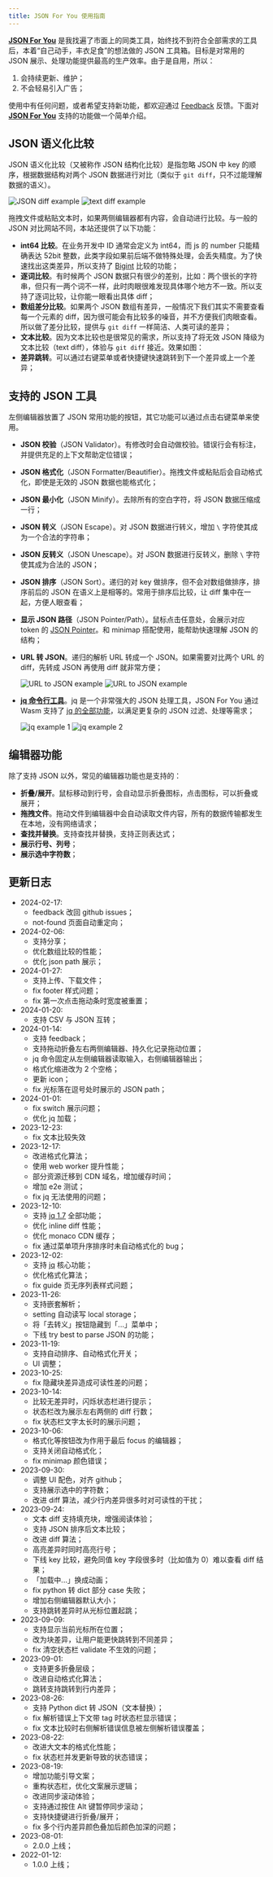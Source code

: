 ```yaml
---
title: JSON For You 使用指南
---
```


**[JSON For You](https://json4u.com)** 是我找遍了市面上的同类工具，始终找不到符合全部需求的工具后，本着“自己动手，丰衣足食”的想法做的
JSON 工具箱。目标是对常用的 JSON 展示、处理功能提供最高的生产效率。由于是自用，所以：

1. 会持续更新、维护；
2. 不会轻易引入广告；

使用中有任何问题，或者希望支持新功能，都欢迎通过 [Feedback](https://github.com/loggerhead/json4u-issue/issues) 反馈。下面对
**[JSON For You](https://json4u.com)** 支持的功能做一个简单介绍。

## JSON 语义化比较

JSON 语义化比较（又被称作 JSON 结构化比较）是指忽略 JSON 中 key 的顺序，根据数据结构对两个 JSON
数据进行对比（类似于 `git diff`，只不过能理解数据的语义）。

![JSON diff example](/guide/diff.png)
![text diff example](/guide/text-diff.png)

拖拽文件或粘贴文本时，如果两侧编辑器都有内容，会自动进行比较。与一般的 JSON 对比网站不同，本站还提供了以下功能：

- **int64 比较**。在业务开发中 ID 通常会定义为 int64，而 js 的 number 只能精确表达 52bit
  整数，此类字段如果前后端不做特殊处理，会丢失精度。为了快速找出这类差异，所以支持了 [Bigint](https://developer.mozilla.org/zh-CN/docs/Web/JavaScript/Reference/Global_Objects/BigInt)
  比较的功能；
- **逐词比较**。有时候两个 JSON 数据只有很少的差别，比如：两个很长的字符串，但只有一两个词不一样，此时肉眼很难发现具体哪个地方不一致。所以支持了逐词比较，让你能一眼看出具体
  diff；
- **数组差分比较**。如果两个 JSON 数组有差异，一般情况下我们其实不需要查看每一个元素的
  diff，因为很可能会有比较多的噪音，并不方便我们肉眼查看。所以做了差分比较，提供与 `git diff` 一样简洁、人类可读的差异；
- **文本比较**。因为文本比较也是很常见的需求，所以支持了将无效 JSON 降级为文本比较（text diff），体验与 `git diff` 接近。效果如图：
- **差异跳转**。可以通过右键菜单或者快捷键快速跳转到下一个差异或上一个差异；

## 支持的 JSON 工具

左侧编辑器放置了 JSON 常用功能的按钮，其它功能可以通过点击右键菜单来使用。

- **JSON 校验**（JSON Validator）。有修改时会自动做校验。错误行会有标注，并提供充足的上下文帮助定位错误；
- **JSON 格式化**（JSON Formatter/Beautifier）。拖拽文件或粘贴后会自动格式化，即使是无效的 JSON
  数据也能格式化；
- **JSON 最小化**（JSON Minify）。去除所有的空白字符，将 JSON 数据压缩成一行；
- **JSON 转义**（JSON Escape）。对 JSON 数据进行转义，增加 `\` 字符使其成为一个合法的字符串；
- **JSON 反转义**（JSON Unescape）。对 JSON 数据进行反转义，删除 `\` 字符使其成为合法的 JSON；
- **JSON 排序**（JSON Sort）。递归的对 key 做排序，但不会对数组做排序，排序前后的 JSON 在语义上是相等的。常用于排序后比较，让
  diff 集中在一起，方便人眼查看；
- **显示 JSON 路径**（JSON Pointer/Path）。鼠标点击任意处，会展示对应 token
  的 [JSON Pointer](https://datatracker.ietf.org/doc/html/rfc6901)。和 minimap 搭配使用，能帮助快速理解 JSON 的结构；
- **URL 转 JSON**。递归的解析 URL 转成一个 JSON。如果需要对比两个 URL 的 diff，先转成 JSON 再使用 diff 就非常方便；

  ![URL to JSON example](/guide/url2json-before.png)
  ![URL to JSON example](/guide/url2json-after.png)

- **[jq 命令行工具](https://jqlang.github.io/jq/tutorial/)**。jq 是一个非常强大的 JSON 处理工具，JSON For You 通过 Wasm
  支持了 [jq 的全部功能](https://jqlang.github.io/jq/manual/v1.7/)，以满足更复杂的 JSON 过滤、处理等需求；

  ![jq example 1](/guide/jq1.png)
  ![jq example 2](/guide/jq2.png)

## 编辑器功能

除了支持 JSON 以外，常见的编辑器功能也是支持的：

- **折叠/展开**。鼠标移动到行号，会自动显示折叠图标，点击图标，可以折叠或展开；
- **拖拽文件**。拖动文件到编辑器中会自动读取文件内容，所有的数据传输都发生在本地，没有网络请求；
- **查找并替换**。支持查找并替换，支持正则表达式；
- **展示行号、列号**；
- **展示选中字符数**；

## 更新日志

- 2024-02-17:
    - feedback 改回 github issues；
    - not-found 页面自动重定向；
- 2024-02-06:
    - 支持分享；
    - 优化数组比较的性能；
    - 优化 json path 展示；
- 2024-01-27:
    - 支持上传、下载文件；
    - fix footer 样式问题；
    - fix 第一次点击拖动条时宽度被重置；
- 2024-01-20:
    - 支持 CSV 与 JSON 互转；
- 2024-01-14:
    - 支持 feedback；
    - 支持拖动折叠左右两侧编辑器、持久化记录拖动位置；
    - jq 命令固定从左侧编辑器读取输入，右侧编辑器输出；
    - 格式化缩进改为 2 个空格；
    - 更新 icon；
    - fix 光标落在逗号处时展示的 JSON path；
- 2024-01-01:
    - fix switch 展示问题；
    - 优化 jq 加载；
- 2023-12-23:
    - fix 文本比较失效
- 2023-12-17:
    - 改进格式化算法；
    - 使用 web worker 提升性能；
    - 部分资源迁移到 CDN 域名，增加缓存时间；
    - 增加 e2e 测试；
    - fix jq 无法使用的问题；
- 2023-12-10:
    - 支持 [jq 1.7](https://jqlang.github.io/jq/tutorial/) 全部功能；
    - 优化 inline diff 性能；
    - 优化 monaco CDN 缓存；
    - fix 通过菜单项升序排序时未自动格式化的 bug；
- 2023-12-02:
    - 支持 [jq](https://jqlang.github.io/jq/tutorial/) 核心功能；
    - 优化格式化算法；
    - fix guide 页无序列表样式问题；
- 2023-11-26:
    - 支持嵌套解析；
    - setting 自动读写 local storage；
    - 将「去转义」按钮隐藏到「...」菜单中；
    - 下线 try best to parse JSON 的功能；
- 2023-11-19:
    - 支持自动排序、自动格式化开关；
    - UI 调整；
- 2023-10-25:
    - fix 隐藏块差异造成可读性差的问题；
- 2023-10-14:
    - 比较无差异时，闪烁状态栏进行提示；
    - 状态栏改为展示左右两侧的 diff 行数；
    - fix 状态栏文字太长时的展示问题；
- 2023-10-06:
    - 格式化等按钮改为作用于最后 focus 的编辑器；
    - 支持关闭自动格式化；
    - fix minimap 颜色错误；
- 2023-09-30:
    - 调整 UI 配色，对齐 github；
    - 支持展示选中的字符数；
    - 改进 diff 算法，减少行内差异很多时对可读性的干扰；
- 2023-09-24:
    - 文本 diff 支持填充块，增强阅读体验；
    - 支持 JSON 排序后文本比较；
    - 改进 diff 算法；
    - 高亮差异时同时高亮行号；
    - 下线 key 比较，避免同值 key 字段很多时（比如值为 0）难以查看 diff 结果；
    - 「加载中...」换成动画；
    - fix python 转 dict 部分 case 失败；
    - 增加右侧编辑器默认大小；
    - 支持跳转差异时从光标位置起跳；
- 2023-09-09:
    - 支持显示当前光标所在位置；
    - 改为块差异，让用户能更快跳转到不同差异；
    - fix 清空状态栏 validate 不生效的问题；
- 2023-09-01:
    - 支持更多折叠层级；
    - 改进自动格式化算法；
    - 跳转支持跳转到行内差异；
- 2023-08-26:
    - 支持 Python dict 转 JSON（文本替换）；
    - fix 解析错误上下文带 tag 时状态栏显示错误；
    - fix 文本比较时右侧解析错误信息被左侧解析错误覆盖；
- 2023-08-22:
    - 改进大文本的格式化性能；
    - fix 状态栏并发更新导致的状态错误；
- 2023-08-19:
    - 增加功能引导文案；
    - 重构状态栏，优化文案展示逻辑；
    - 改进同步滚动体验；
    - 支持通过按住 Alt 键暂停同步滚动；
    - 支持快捷键进行折叠/展开；
    - fix 多个行内差异颜色叠加后颜色加深的问题；
- 2023-08-01:
    - 2.0.0 上线；
- 2022-01-12:
    - 1.0.0 上线；
